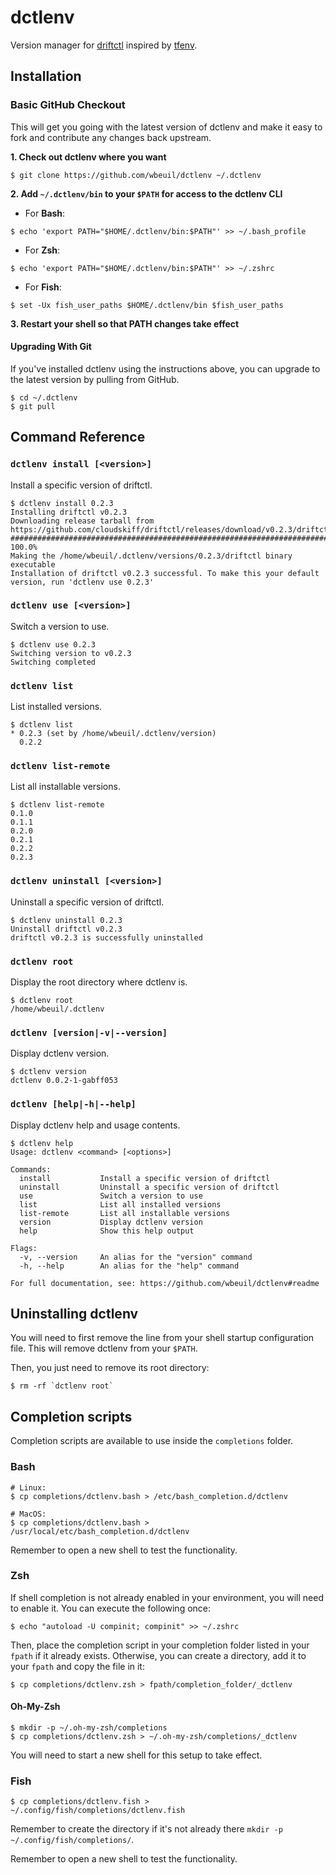 # dctlenv

Version manager for [driftctl](https://github.com/cloudskiff/driftctl) inspired by [tfenv](https://github.com/tfutils/tfenv).

## Installation

### Basic GitHub Checkout

This will get you going with the latest version of dctlenv and make it easy to fork and contribute any changes back upstream.

**1. Check out dctlenv where you want**

```console
$ git clone https://github.com/wbeuil/dctlenv ~/.dctlenv
```

**2. Add `~/.dctlenv/bin` to your `$PATH` for access to the dctlenv CLI**

- For **Bash**:

```console
$ echo 'export PATH="$HOME/.dctlenv/bin:$PATH"' >> ~/.bash_profile
```

- For **Zsh**:

```console
$ echo 'export PATH="$HOME/.dctlenv/bin:$PATH"' >> ~/.zshrc
```

- For **Fish**:

```console
$ set -Ux fish_user_paths $HOME/.dctlenv/bin $fish_user_paths
```

**3. Restart your shell so that PATH changes take effect**

#### Upgrading With Git

If you've installed dctlenv using the instructions above, you can upgrade to the latest version by pulling from GitHub.

```console
$ cd ~/.dctlenv
$ git pull
```

## Command Reference

### `dctlenv install [<version>]`

Install a specific version of driftctl.

```console
$ dctlenv install 0.2.3
Installing driftctl v0.2.3
Downloading release tarball from https://github.com/cloudskiff/driftctl/releases/download/v0.2.3/driftctl_darwin_amd64
######################################################################################################################## 100.0%
Making the /home/wbeuil/.dctlenv/versions/0.2.3/driftctl binary executable
Installation of driftctl v0.2.3 successful. To make this your default version, run 'dctlenv use 0.2.3'
```

### `dctlenv use [<version>]`

Switch a version to use.

```console
$ dctlenv use 0.2.3
Switching version to v0.2.3
Switching completed
```

### `dctlenv list`

List installed versions.

```console
$ dctlenv list
* 0.2.3 (set by /home/wbeuil/.dctlenv/version)
  0.2.2
```

### `dctlenv list-remote`

List all installable versions.

```console
$ dctlenv list-remote
0.1.0
0.1.1
0.2.0
0.2.1
0.2.2
0.2.3
```

### `dctlenv uninstall [<version>]`

Uninstall a specific version of driftctl.

```console
$ dctlenv uninstall 0.2.3
Uninstall driftctl v0.2.3
driftctl v0.2.3 is successfully uninstalled
```

### `dctlenv root`

Display the root directory where dctlenv is.

```console
$ dctlenv root
/home/wbeuil/.dctlenv
```

### `dctlenv [version|-v|--version]`

Display dctlenv version.

```console
$ dctlenv version
dctlenv 0.0.2-1-gabff053
```

### `dctlenv [help|-h|--help]`

Display dctlenv help and usage contents.

```console
$ dctlenv help
Usage: dctlenv <command> [<options>]

Commands:
  install           Install a specific version of driftctl
  uninstall         Uninstall a specific version of driftctl
  use               Switch a version to use
  list              List all installed versions
  list-remote       List all installable versions
  version           Display dctlenv version
  help              Show this help output

Flags:
  -v, --version     An alias for the "version" command
  -h, --help        An alias for the "help" command

For full documentation, see: https://github.com/wbeuil/dctlenv#readme
```

## Uninstalling dctlenv

You will need to first remove the line from your shell startup configuration file. This will remove dctlenv from your `$PATH`.

Then, you just need to remove its root directory:

```console
$ rm -rf `dctlenv root`
```

## Completion scripts

Completion scripts are available to use inside the `completions` folder.

### Bash

```console
# Linux:
$ cp completions/dctlenv.bash > /etc/bash_completion.d/dctlenv

# MacOS:
$ cp completions/dctlenv.bash > /usr/local/etc/bash_completion.d/dctlenv
```

Remember to open a new shell to test the functionality.

### Zsh

If shell completion is not already enabled in your environment, you will need to enable it. You can execute the following once:

```console
$ echo "autoload -U compinit; compinit" >> ~/.zshrc
```

Then, place the completion script in your completion folder listed in your `fpath` if it already exists. Otherwise, you can create a directory, add it to your `fpath` and copy the file in it:

```console
$ cp completions/dctlenv.zsh > fpath/completion_folder/_dctlenv
```

#### Oh-My-Zsh

```console
$ mkdir -p ~/.oh-my-zsh/completions
$ cp completions/dctlenv.zsh > ~/.oh-my-zsh/completions/_dctlenv
```

You will need to start a new shell for this setup to take effect.

### Fish

```console
$ cp completions/dctlenv.fish > ~/.config/fish/completions/dctlenv.fish
```

Remember to create the directory if it's not already there `mkdir -p ~/.config/fish/completions/`.

Remember to open a new shell to test the functionality.
